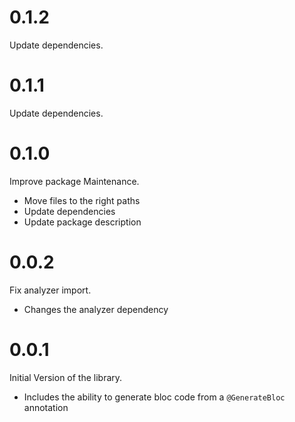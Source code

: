 # 0.1.2

Update dependencies.

# 0.1.1

Update dependencies.

# 0.1.0

Improve package Maintenance.

- Move files to the right paths
- Update dependencies
- Update package description

# 0.0.2

Fix analyzer import.

- Changes the analyzer dependency

# 0.0.1

Initial Version of the library.

- Includes the ability to generate bloc code from a `@GenerateBloc` annotation
